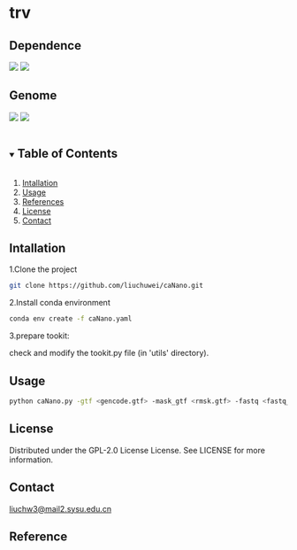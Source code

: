 # trv

## Dependence
[![](https://img.shields.io/badge/STAR-2.7-green)](https://github.com/samtools/samtools) 
[![](https://img.shields.io/badge/samtools-v1.1.7-green)](https://github.com/samtools/samtools)  

## Genome
[![](https://img.shields.io/badge/hg38-fasta-orange)](https://ftp.ebi.ac.uk/pub/databases/gencode/Gencode_human/release_44/GRCh38.p14.genome.fa.gz)
[![](https://img.shields.io/badge/genecodeV44-gtf-orange)](https://ftp.ebi.ac.uk/pub/databases/gencode/Gencode_human/release_44/gencode.v44.chr_patch_hapl_scaff.annotation.gtf.gz)


<!-- TABLE OF CONTENTS -->
<details open="open">
  <summary><h2 style="display: inline-block">Table of Contents</h2></summary>
  <ol>
    <li>
      <a href="#Intallation">Intallation</a>
    </li>
    <li><a href="#Usage">Usage</a></li>
    <li><a href="#References">References</a></li>
    <li><a href="#license">License</a></li>
    <li><a href="#Contact">Contact</a></li>
  </ol>
</details>


## Intallation
1.Clone the project
   ```sh
   git clone https://github.com/liuchuwei/caNano.git
   ```
2.Install conda environment
   ```sh
   conda env create -f caNano.yaml
   ```
3.prepare tookit: 

check and modify the tookit.py file (in 'utils' directory).

## Usage

   ```sh
   python caNano.py -gtf <gencode.gtf> -mask_gtf <rmsk.gtf> -fastq <fastq_left_1>,<fastq_left2>,... <fastq_right_1>,<fastq_right_2>,... -reference <reference directory> -prefix <prefix> -out <out directory>
   ```

## License
Distributed under the GPL-2.0 License License. See LICENSE for more information.

## Contact
liuchw3@mail2.sysu.edu.cn

## Reference

    